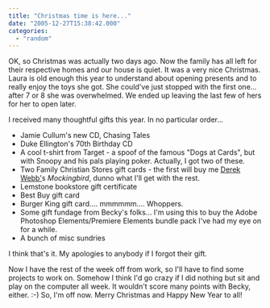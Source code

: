```yaml
---
title: "Christmas time is here..."
date: "2005-12-27T15:38:42.000"
categories: 
  - "random"
---
```


OK, so Christmas was actually two days ago. Now the family has all left for their respective homes and our house is quiet. It was a very nice Christmas. Laura is old enough this year to understand about opening presents and to really enjoy the toys she got. She could've just stopped with the first one... after 7 or 8 she was overwhelmed. We ended up leaving the last few of hers for her to open later.

I received many thoughtful gifts this year. In no particular order...

- Jamie Cullum's new CD, Chasing Tales
- Duke Ellington's 70th Birthday CD
- A cool t-shirt from Target - a spoof of the famous "Dogs at Cards", but with Snoopy and his pals playing poker. Actually, I got two of these.
- Two Family Christian Stores gift cards - the first will buy me [Derek Webb'](http://www.derekwebb.com)s _Mockingbird_, dunno what I'll get with the rest.
- Lemstone bookstore gift certificate
- Best Buy gift card
- Burger King gift card.... mmmmmm.... Whoppers.
- Some gift fundage from Becky's folks... I'm using this to buy the Adobe Photoshop Elements/Premiere Elements bundle pack I've had my eye on for a while.
- A bunch of misc sundries

I think that's it. My apologies to anybody if I forgot their gift.

Now I have the rest of the week off from work, so I'll have to find some projects to work on. Somehow I think I'd go crazy if I did nothing but sit and play on the computer all week. It wouldn't score many points with Becky, either. :-) So, I'm off now. Merry Christmas and Happy New Year to all!
